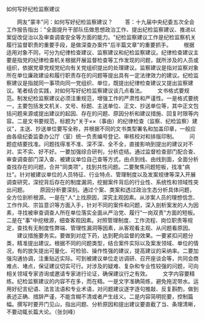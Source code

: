 如何写好纪检监察建议











　　网友"蒙丰"问：如何写好纪检监察建议？
　　答：十九届中央纪委五次全会工作报告指出："全面提升干部队伍做思想政治工作、提出纪检监察建议、推进以案促改促治以及审查调查安全等方面的能力。"纪检监察建议工作是纪检监察机关履行监督职责的重要手段，是做深查办案件"后半篇文章"的重要抓手。
　　根据适用对象不同，可分为纪律检查建议、监察建议和纪检监察建议。纪律检查建议主要是指党的纪律检查机关根据开展监督检查等工作发现的问题，就所涉及的人员或组织，依据党章党规党纪向有关党组织提出的处理建议。监察建议是指对监察对象所在单位廉政建设和履行职责存在的问题等提出具有一定法律效力的建议。纪检监察建议是指就同一事项向同一党组织、单位，既提出纪律检查建议又提出监察建议。笔者结合实践，对如何写好纪检监察建议谈几点看法。
　　文书格式要规范。制发纪检监察建议必须注重规范，增强工作的严肃性和严谨性。一是格式要统一，主要包括发文机关、文号、标题、主送单位、正文、抄送单位等，其中正文包括问题来源或提出建议的起因、存在的问题、原因分析和建议措施、回复时限等内容。二是文书要规范，标题为"关于××（事由）的纪律检查（监察、纪检监察）建议"，主送、抄送单位要写全称，并根据不同的文书类型署名和加盖印章，一般应由各级纪委监委办公厅（室）统一负责编号登记、审核校对和排版印制。
　　问题症结要找准。问题找得准不准、深不深、全不全，直接影响到提出的建议对不对、实不实、好不好。一要加强综合研判，分析症结。通过监督检查部门配合查、审查调查部门深入查、被建议单位自己查等方式，由点到线、由线到面，全面分析查找存在的问题，合并"同类项"，找到共性问题。二要聚焦问题短板，找准"病灶"。针对被建议单位的人员特征、行业特点、管理制度以及发案规律等深入开展调查研究，深挖背后存在的制度漏洞，挖掘案件背后的行业性、系统性和领域性突出问题。
　　原因分析要深刻。通过个案、类案和透过政治生态分析具体问题，全方位剖析根源。一是在"人"上找原因，深究主观因素。从涉案人员的理想信念、工作作风、宗旨意识等方面入手，针对不同的案件和问题，深入剖析案发的人为因素，寻找被审查调查人所在单位落实全面从严治党、履行"一岗双责"方面的短板。二是在"事"中挖根源，细查客观因素。对照管理制度、工作流程、岗位职责等规定，查找有无制度性弊端、管理性漏洞等因素，从客观看主观、从问题看原因。
　　建议措施要务实。要做到对症下药，达到靶向监督的效果。一要紧扣问题分类，精准提出建议。根据不同的问题类型，结合案件实际以及案发领域、单位的情况，有的放矢提出可量化、可检验、操作性强的建议，提高建议的采纳率。二要加强沟通协调，注重贴近实际。可到被建议单位走访调研、召开座谈会等，共同会商难点、堵点，保证建议切实可行。对涉及的疑难、复杂和专业性较强的问题，可向相关领域专家咨询或邀请专家进行论证，确保建议行之有效。
　　文字内容要精练。纪检监察建议的内容不在多，而在精。一是文字准确简练，避免拖泥带水。运用好纪言纪语、法言法语和专业术语，对问题建议逐字逐句推敲、反复斟酌，做到表述正确、措辞严谨，不能含糊不清或者产生歧义。二是内容简明扼要，控制篇幅。撰写时要开门见山，指出问题、分析原因和提出建议要直截了当、条理清晰，不要动辄长篇大论。（张剑峰）
